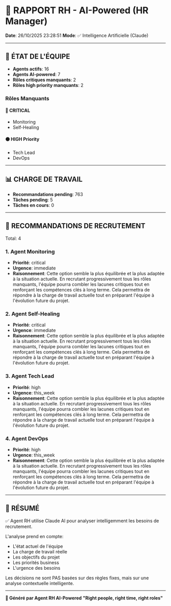 # 👔 RAPPORT RH - AI-Powered (HR Manager)

**Date**: 26/10/2025 23:28:51
**Mode**: ✅ Intelligence Artificielle (Claude)

---

## 👥 ÉTAT DE L'ÉQUIPE

- **Agents actifs**: 16
- **Agents AI-powered**: 7
- **Rôles critiques manquants**: 2
- **Rôles high priority manquants**: 2

### Rôles Manquants

#### 🔴 CRITICAL

- Monitoring
- Self-Healing

#### 🟠 HIGH Priority

- Tech Lead
- DevOps

---

## 📊 CHARGE DE TRAVAIL

- **Recommandations pending**: 763
- **Tâches pending**: 5
- **Tâches en cours**: 0

---

## 👥 RECOMMANDATIONS DE RECRUTEMENT

Total: 4


### 1. Agent Monitoring

- **Priorité**: critical
- **Urgence**: immediate
- **Raisonnement**: Cette option semble la plus équilibrée et la plus adaptée à la situation actuelle. En recrutant progressivement tous les rôles manquants, l'équipe pourra combler les lacunes critiques tout en renforçant les compétences clés à long terme. Cela permettra de répondre à la charge de travail actuelle tout en préparant l'équipe à l'évolution future du projet.


### 2. Agent Self-Healing

- **Priorité**: critical
- **Urgence**: immediate
- **Raisonnement**: Cette option semble la plus équilibrée et la plus adaptée à la situation actuelle. En recrutant progressivement tous les rôles manquants, l'équipe pourra combler les lacunes critiques tout en renforçant les compétences clés à long terme. Cela permettra de répondre à la charge de travail actuelle tout en préparant l'équipe à l'évolution future du projet.


### 3. Agent Tech Lead

- **Priorité**: high
- **Urgence**: this_week
- **Raisonnement**: Cette option semble la plus équilibrée et la plus adaptée à la situation actuelle. En recrutant progressivement tous les rôles manquants, l'équipe pourra combler les lacunes critiques tout en renforçant les compétences clés à long terme. Cela permettra de répondre à la charge de travail actuelle tout en préparant l'équipe à l'évolution future du projet.


### 4. Agent DevOps

- **Priorité**: high
- **Urgence**: this_week
- **Raisonnement**: Cette option semble la plus équilibrée et la plus adaptée à la situation actuelle. En recrutant progressivement tous les rôles manquants, l'équipe pourra combler les lacunes critiques tout en renforçant les compétences clés à long terme. Cela permettra de répondre à la charge de travail actuelle tout en préparant l'équipe à l'évolution future du projet.




---

## 🎯 RÉSUMÉ

✅ Agent RH utilise Claude AI pour analyser intelligemment les besoins de recrutement.

L'analyse prend en compte:
- L'état actuel de l'équipe
- La charge de travail réelle
- Les objectifs du projet
- Les priorités business
- L'urgence des besoins

Les décisions ne sont PAS basées sur des règles fixes, mais sur une analyse contextuelle intelligente.

---

**👔 Généré par Agent RH AI-Powered**
**"Right people, right time, right roles"**

